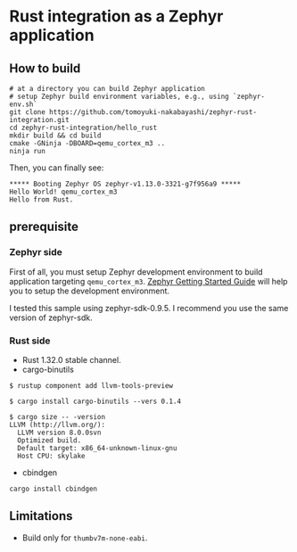 # Rust integration as a Zephyr application

## How to build

```
# at a directory you can build Zephyr application
# setup Zephyr build environment variables, e.g., using `zephyr-env.sh`
git clone https://github.com/tomoyuki-nakabayashi/zephyr-rust-integration.git
cd zephyr-rust-integration/hello_rust
mkdir build && cd build
cmake -GNinja -DBOARD=qemu_cortex_m3 ..
ninja run
```

Then, you can finally see:

```
***** Booting Zephyr OS zephyr-v1.13.0-3321-g7f956a9 *****
Hello World! qemu_cortex_m3
Hello from Rust.
```

## prerequisite

### Zephyr side

First of all, you must setup Zephyr development environment to build application targeting `qemu_cortex_m3`.
[Zephyr Getting Started Guide](https://docs.zephyrproject.org/latest/getting_started/index.html) will help you to setup the development environment.

I tested this sample using zephyr-sdk-0.9.5.
I recommend you use the same version of zephyr-sdk.

### Rust side

- Rust 1.32.0 stable channel.
- cargo-binutils

```
$ rustup component add llvm-tools-preview

$ cargo install cargo-binutils --vers 0.1.4

$ cargo size -- -version
LLVM (http://llvm.org/):
  LLVM version 8.0.0svn
  Optimized build.
  Default target: x86_64-unknown-linux-gnu
  Host CPU: skylake
```

- cbindgen

```
cargo install cbindgen
```

## Limitations

- Build only for `thumbv7m-none-eabi`.
